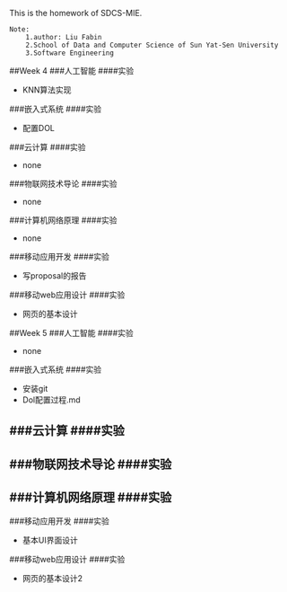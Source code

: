 This is the homework of SDCS-MIE.

```
Note:
    1.author: Liu Fabin
    2.School of Data and Computer Science of Sun Yat-Sen University
    3.Software Engineering
```

##Week 4
###人工智能
####实验
- KNN算法实现

###嵌入式系统
####实验
- 配置DOL

###云计算
####实验
- none

###物联网技术导论
####实验
- none

###计算机网络原理
####实验
- none

###移动应用开发
####实验
- 写proposal的报告

###移动web应用设计
####实验
- 网页的基本设计

##Week 5
###人工智能
####实验
- none

###嵌入式系统
####实验
- 安装git
- Dol配置过程.md

###云计算
####实验
- 

###物联网技术导论
####实验
- 

###计算机网络原理
####实验
- 

###移动应用开发
####实验
- 基本UI界面设计

###移动web应用设计
####实验
- 网页的基本设计2
